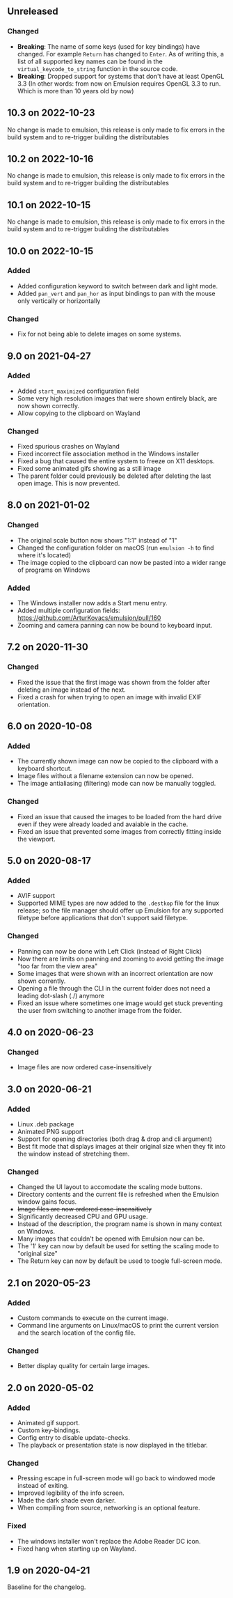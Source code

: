 ## Unreleased

### Changed

- **Breaking**: The name of some keys (used for key bindings) have changed. For example `Return` has changed to `Enter`. As of writing this, a list of all supported key names can be found in the `virtual_keycode_to_string` function in the source code.
- **Breaking**: Dropped support for systems that don't have at least OpenGL 3.3 (In other words: from now on Emulsion requires OpenGL 3.3 to run. Which is more than 10 years old by now)

## 10.3 on 2022-10-23

No change is made to emulsion, this release is only made to fix errors
in the build system and to re-trigger building the distributables

## 10.2 on 2022-10-16

No change is made to emulsion, this release is only made to fix errors
in the build system and to re-trigger building the distributables

## 10.1 on 2022-10-15

No change is made to emulsion, this release is only made to fix errors
in the build system and to re-trigger building the distributables

## 10.0 on 2022-10-15

### Added
- Added configuration keyword to switch between dark and light mode.
- Added `pan_vert` and `pan_hor` as input bindings to pan with the mouse only vertically or horizontally

### Changed
- Fix for not being able to delete images on some systems.

## 9.0 on 2021-04-27

### Added
- Added `start_maximized` configuration field
- Some very high resolution images that were shown entirely black, are now shown correctly.
- Allow copying to the clipboard on Wayland

### Changed
- Fixed spurious crashes on Wayland
- Fixed incorrect file association method in the Windows installer
- Fixed a bug that caused the entire system to freeze on X11 desktops.
- Fixed some animated gifs showing as a still image
- The parent folder could previously be deleted after deleting the last open image. This is now prevented.

## 8.0 on 2021-01-02

### Changed
- The original scale button now shows "1:1" instead of "1"
- Changed the configuration folder on macOS (run `emulsion -h` to find where it's located)
- The image copied to the clipboard can now be pasted into a wider range of programs on Windows

### Added
- The Windows installer now adds a Start menu entry.
- Added multiple configuration fields: https://github.com/ArturKovacs/emulsion/pull/160
- Zooming and camera panning can now be bound to keyboard input.

## 7.2 on 2020-11-30

### Changed
- Fixed the issue that the first image was shown from the folder after deleting an image instead of the next.
- Fixed a crash for when trying to open an image with invalid EXIF orientation.

## 6.0 on 2020-10-08

### Added
- The currently shown image can now be copied to the clipboard with a keyboard shortcut.
- Image files without a filename extension can now be opened.
- The image antialiasing (filtering) mode can now be manually toggled.

### Changed
- Fixed an issue that caused the images to be loaded from the hard drive even if they were already loaded and avaiable in the cache.
- Fixed an issue that prevented some images from correctly fitting inside the viewport.

## 5.0 on 2020-08-17

### Added

- AVIF support
- Supported MIME types are now added to the `.destkop` file for the linux release; so the file manager should offer up Emulsion for any supported filetype before applications that don't support said filetype.

### Changed

- Panning can now be done with Left Click (instead of Right Click)
- Now there are limits on panning and zooming to avoid getting the image "too far from the view area"
- Some images that were shown with an incorrect orientation are now shown corrently.
- Opening a file through the CLI in the current folder does not need a leading dot-slash (./) anymore
- Fixed an issue where sometimes one image would get stuck preventing the user from switching to another image from the folder.

## 4.0 on 2020-06-23

### Changed
- Image files are now ordered case-insensitively

## 3.0 on 2020-06-21

### Added
- Linux .deb package
- Animated PNG support
- Support for opening directories (both drag & drop and cli argument)
- Best fit mode that displays images at their original size when they fit into the window instead of stretching them.

### Changed
- Changed the UI layout to accomodate the scaling mode buttons.
- Directory contents and the current file is refreshed when the Emulsion window gains focus.
- ~~Image files are now ordered case-insensitively~~
- Significantly decreased CPU and GPU usage.
- Instead of the description, the program name is shown in many context on Windows.
- Many images that couldn't be opened with Emulsion now can be.
- The '1' key can now by default be used for setting the scaling mode to "original size"
- The Return key can now by default be used to toogle full-screen mode.

## 2.1 on 2020-05-23

### Added
- Custom commands to execute on the current image.
- Command line arguments on Linux/macOS to print the current version and the search location of the config file.

### Changed
- Better display quality for certain large images.

## 2.0 on 2020-05-02

### Added
- Animated gif support.
- Custom key-bindings.
- Config entry to disable update-checks.
- The playback or presentation state is now displayed in the titlebar.

### Changed
- Pressing escape in full-screen mode will go back to windowed mode instead of exiting.
- Improved legibility of the info screen.
- Made the dark shade even darker.
- When compiling from source, networking is an optional feature.

### Fixed
- The windows installer won't replace the Adobe Reader DC icon.
- Fixed hang when starting up on Wayland.

## 1.9 on 2020-04-21

Baseline for the changelog.
